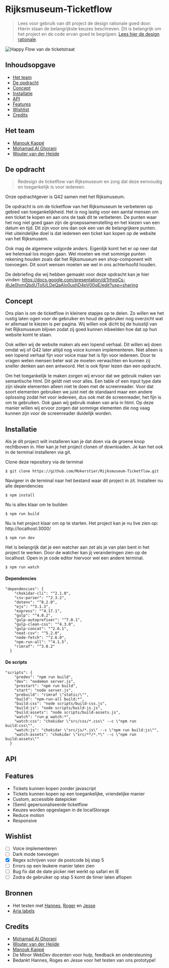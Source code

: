 # Rijksmuseum-Ticketflow
> Lees voor gebruik van dit project de design rationale goed door. Hierin staan de belangrijkste keuzes beschreven. Dit is belangrijk om het project en de code ervan goed te begrijpen. [Lees hier de design rationale](https://github.com/Mokerstier/Rijksmuseum-Ticketflow/wiki/Design-rationale).

![Happy Flow van de ticketstraat](https://user-images.githubusercontent.com/33430655/84995585-79f5bc80-b14c-11ea-849b-a1d1b169dc70.gif)

## Inhoudsopgave
* [Het team](#Het-team)
* [De opdracht](#De-opdracht)
* [Concept](#Concept)
* [Installatie](#Installatie)
* [API](#API)
* [Features](#Features)
* [Wishlist](#Wishlist)
* [Credits](#Credits)

## Het team
- [Manouk Kappé](https://github.com/ManoukK)
- [Mohamad Al Ghorani](https://github.com/MohamadAlGhorani)
- [Wouter van der Heijde](https://github.com/Mokerstier)

## De opdracht
> Redesign de ticketflow van Rijksmuseum en zorg dat deze eenvoudig en toegankelijk is voor iedereen.

Onze opdrachtgever is Q42 samen met het Rijksmuseum.

De opdracht is om de ticketflow van het Rijksmuseum te verbeteren op gebied van toegankelijkheid. Het is nog lastig voor een aantal mensen om een ticket te kopen en aan ons de taak dit te verbeteren. De punten waar het nog niet goed gaan zijn de groepssamenstelling en het kiezen van een datum en tijd. Dit zijn voor ons dan ook een van de belangrijkere punten. Het uiteindelijke doel is dat iedereen een ticket kan kopen op de website van het Rijksmusem. 

Ook mag de algemene volgorde anders. Eigenlijk komt het er op neer dat we helemaal los mogen gaan. Wel moeten we met sommige punten rekening houden zoals dat het Rijksmuseum een shop-component wilt toevoegen. Dit soort wensen moeten we wel in ons achterhoofd houden. 

De debriefing die wij hebben gemaakt voor deze opdracht kan je hier vinden: https://docs.google.com/presentation/d/1rhxgCs-4tJe0IvmQbdUTolULDeQaAlo0ushD4pV00qE/edit?usp=sharing

## Concept 
Ons plan is om de ticketflow in kleinere stapjes op te delen. Zo willen we het rustig laten ogen voor de gebruiker en houd de gebruiker nog overzicht wat er allemaal te kiezen is per pagina. Wij willen ook dicht bij de huisstijl van het Rijksmuseum blijven zodat zij goed kunnen inbeelden hoe dat op hun website komt te staan.

Ook willen wij de website maken als een lopend verhaal. Dit willen wij doen omdat wij of Q42 later altijd nog voice kunnen implementeren. Niet alleen is een lopend verhaal fijn voor voice maar het is fijn voor iedereen. Door te vragen weten mensen beter wat ze moeten verwachten en kunnen zij sneller denken aan een antwoord. Het is ook fijner lezen dan een opdracht. 

Om het toegankelijk te maken zorgen wij ervoor dat we gebruik maken van semantische html. Dit geldt niet voor alles. Een table of een input type date zijn ideale elementen alleen niet te doen met de screenreader. Voor dat soort elementen gebruiken we juist niet de standaard maar een andere oplossing zodat het voor iedereen, dus ook met de screenreader, het fijn is om te gebruiken. Ook gaan wij gebruik maken van aria in html. Op deze manier willen wij ervoor zorgen dat sommige elementen die nog vaag kunnen zijn voor de screenreader duidelijk worden.

## Installatie
Als je dit project wilt installeren kan je dat doen via de groene knop rechtboven in. Hier kan je het project clonen of downloaden. Je kan het ook in de terminal installeren via git. 

Clone deze repository via de terminal
```
$ git clone https://github.com/Mokerstier/Rijksmuseum-Ticketflow.git
```

Navigeer in de terminal naar het bestand waar dit project in zit. Installeer nu alle dependencies
```
$ npm install
```

Nu is alles klaar om te builden
```
$ npm run build
```

Nu is het project klaar om op te starten. Het project kan je nu live zien op: http://localhost:3000/
```
$ npm run dev
```

Het is belangrijk dat je een watcher aan zet als je van plan bent in het project te werken. Door de watcher kan jij veranderingen zien op de localhost. Open in je code editor hiervoor wel een andere terminal. 
```
$ npm run watch
```

#### Dependencies
```
"dependencies": {
    "chokidar-cli": "^2.1.0",
    "csv-parser": "^2.3.2",
    "dotenv": "^8.2.0",
    "ejs": "^3.1.3",
    "express": "^4.17.1",
    "gulp": "^4.0.2",
    "gulp-autoprefixer": "^7.0.1",
    "gulp-clean-css": "^4.3.0",
    "gulp-concat": "^2.6.1",
    "neat-csv": "^5.2.0",
    "node-fetch": "^2.6.0",
    "npm-run-all": "^4.1.5",
    "rimraf": "^3.0.2"
  }
```

#### De scripts 
```
"scripts": {
    "predev": "npm run build",
    "dev": "nodemon server.js",
    "prestart": "npm run build",
    "start": "node server.js",
    "prebuild": "rimraf \"static/\"",
    "build": "npm-run-all build:*",
    "build:css": "node scripts/build-css.js",
    "build:js": "node scripts/build-js.js",
    "build:assets": "node scripts/build-assets.js",
    "watch": "run-p watch:*",
    "watch:css": "chokidar \"src/css/*.css\" --c \"npm run build:css\"",
    "watch:js": "chokidar \"src/js/*.js\" --c \"npm run build:js\"",
    "watch:assets": "chokidar \"src/**/*.*\" --c \"npm run build:assets\""
  }
```

## API

## Features
- Tickets kunnen kopen zonder javascript
- Tickets kunnen kopen op een toegankelijke, vriendelijke manier
- Custom, accessible datepicker
- (Semi) gepersonaliseerde ticketflow
- Keuzes worden opgeslagen in de localStorage 
- Reduce motion
- Responsive 

## Wishlist
- [ ] Voice implementeren
- [ ] Dark mode toevoegen
- [x] Regex schrijven voor de postcode bij stap 5 
- [ ] Errors op een leukere manier laten zien
- [ ] Bug fix dat de date picker niet werkt op safari en IE 
- [ ] Zodra de gebruiker op stap 5 komt de timer laten aflopen

## Bronnen 
- Het testen met [Hannes](https://github.com/Mokerstier/Rijksmuseum-Ticketflow/wiki/Testen-met-Hannes), [Roger](https://github.com/Mokerstier/Rijksmuseum-Ticketflow/wiki/Testen-met-Roger) en [Jesse](https://github.com/Mokerstier/Rijksmuseum-Ticketflow/wiki/Testen-met-Jesse)
- [Aria labels](https://www.w3.org/TR/html-aria/#:~:text=ARIA%20in%20HTML%20is%20a,subject%20to%20change%20without%20notice)

## Credits 
- [Mohamad Al Ghorani](https://github.com/MohamadAlGhorani)
- [Wouter van der Heijde](https://github.com/Mokerstier)
- [Manouk Kappé](https://github.com/ManoukK)
- De Minor WebDev docenten voor hulp, feedback en ondersteuning
- Bedankt Hannes, Roges en Jesse voor het testen van ons prototype!


